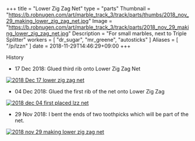 +++
title = "Lower Zig Zag Net"
type = "parts"
Thumbnail = "https://b.robnugen.com/art/marble_track_3/track/parts/thumbs/2018_nov_29_making_lower_zig_zag_net.jpg"
Image = "https://b.robnugen.com/art/marble_track_3/track/parts/2018_nov_29_making_lower_zig_zag_net.jpg"
Description = "For small marbles, next to Triple Splitter"
workers = [
	"dr_sugar",
	"mr_greene",
	"autosticks"
]
Aliases = [
  "/p/lzzn"
]
date = 2018-11-29T14:46:29+09:00
+++

History

* 17 Dec 2018: Glued third rib onto Lower Zig Zag Net

[![2018 Dec 17 lower zig zag net](//b.robnugen.com/art/marble_track_3/track/parts/thumbs/2018_Dec_17_lower_zig_zag_net.jpg)](//b.robnugen.com/art/marble_track_3/track/parts/2018_Dec_17_lower_zig_zag_net.jpg)

* 04 Dec 2018: Glued the first rib of the net onto Lower Zig Zag

[![2018 dec 04 first placed lzz net](//b.robnugen.com/art/marble_track_3/track/parts/thumbs/2018_dec_04_first_placed_lzz_net.jpg)](//b.robnugen.com/art/marble_track_3/track/parts/2018_dec_04_first_placed_lzz_net.jpg)

* 29 Nov 2018: I bent the ends of two toothpicks which will be part of the net.

[![2018 nov 29 making lower zig zag net](//b.robnugen.com/art/marble_track_3/track/parts/thumbs/2018_nov_29_making_lower_zig_zag_net.jpg)](//b.robnugen.com/art/marble_track_3/track/parts/2018_nov_29_making_lower_zig_zag_net.jpg)
